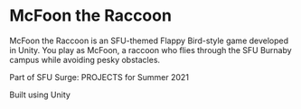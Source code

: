 # McFoon the Raccoon

McFoon the Raccoon is an SFU-themed Flappy Bird-style game developed in Unity. You play as McFoon, a raccoon who flies through the SFU Burnaby campus while avoiding pesky obstacles.

Part of SFU Surge: PROJECTS for Summer 2021

Built using Unity
